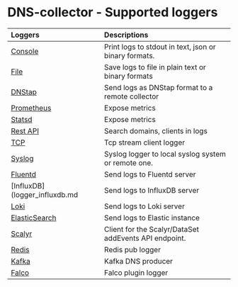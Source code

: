 # DNS-collector - Supported loggers

| Loggers                                 | Descriptions                                          |
| :-------------------------------------- |:------------------------------------------------------|
| [Console](logger_stdout.md)             | Print logs to stdout in text, json or binary formats. |
| [File](logger_file.md)                  | Save logs to file in plain text or binary formats     |
| [DNStap](logger_dnstap.md)              | Send logs as DNStap format to a remote collector      |
| [Prometheus](logger_prometheus.md)      | Expose metrics                                        |
| [Statsd](logger_statsd.md)              | Expose metrics                                        |
| [Rest API](logger_restapi.md)           | Search domains, clients in logs                       |
| [TCP](logger_tcp.md)                    | Tcp stream client logger                              |
| [Syslog](logger_syslog.md)              | Syslog logger to local syslog system or remote one.   |
| [Fluentd](logger_fluentd.md)            | Send logs to Fluentd server                           |
| [InfluxDB](logger_influxdb.md           | Send logs to InfluxDB server                          |
| [Loki](logger_loki.md)                  | Send logs to Loki server                              |
| [ElasticSearch](logger_elasticserch.md) | Send logs to Elastic instance                         |
| [Scalyr](logger_scalyr.md)              | Client for the Scalyr/DataSet addEvents API endpoint. |
| [Redis](logger_redis.md)                | Redis pub logger                                      |
| [Kafka](logger_kafka.md)                | Kafka DNS producer                                    |
| [Falco](logger_falco.md)                | Falco plugin logger                                   |
